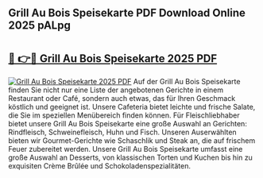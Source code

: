 ## Grill Au Bois Speisekarte PDF Download Online 2025 pALpg

# <h2><a href="http://gcdy3l1.nevu.top/?p=Grill+Au+Bois+Speisekarte">🔗 👉🔴 Grill Au Bois Speisekarte 2025 PDF</a></h2>

[![Grill Au Bois Speisekarte 2025 PDF](https://i.imgur.com/dBaPXMq.png)](http://gcdy3l1.nevu.top/?p=Grill+Au+Bois+Speisekarte)
Auf der Grill Au Bois Speisekarte finden Sie nicht nur eine Liste der angebotenen Gerichte in einem Restaurant oder Café, sondern auch etwas, das für Ihren Geschmack köstlich und geeignet ist. Unsere Cafeteria bietet leichte und frische Salate, die Sie im speziellen Menübereich finden können. Für Fleischliebhaber bietet unsere Grill Au Bois Speisekarte eine große Auswahl an Gerichten: Rindfleisch, Schweinefleisch, Huhn und Fisch. Unseren Auserwählten bieten wir Gourmet-Gerichte wie Schaschlik und Steak an, die auf frischem Feuer zubereitet werden. Unsere Grill Au Bois Speisekarte umfasst eine große Auswahl an Desserts, von klassischen Torten und Kuchen bis hin zu exquisiten Crème Brûlée und Schokoladenspezialitäten.
